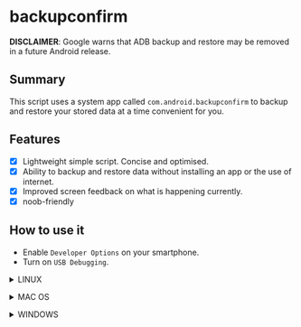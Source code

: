 # backupconfirm
**DISCLAIMER**: Google warns that ADB backup and restore may be removed in a future Android release.

## Summary
This script uses a system app called `com.android.backupconfirm` to backup and restore your stored data at a time convenient for you.

## Features
* [X] Lightweight simple script. Concise and optimised.
* [X] Ability to backup and restore data without installing an app or the use of internet.
* [X] Improved screen feedback on what is happening currently.
* [X] noob-friendly

## How to use it 
- Enable `Developer Options` on your smartphone.
- Turn on `USB Debugging`.
<p>
<details>
<summary>LINUX</summary>

- Install `Android platform tools` and *qpdf* on your PC :

Debian Base :
```bash
$ sudo apt install android-sdk-platform-tools qpdf
```
Arch-Linux Base :
```bash
$ sudo pacman -S android-tools qpdf
```
Fedora :
```bash
$ sudo yum install android-tools qpdf
```
- Use `adb backup -apk -shared -all -f <filepath>/backup.ab` to backup and `adb restore <filepath>/backup.ab` to restore.
</details>
</p>

<p>
<details>
<summary>MAC OS</summary>

- Install [Homebrew](https://brew.sh/)
- Install *Android platform tools* and *qpdf*
```bash
$ brew install android-platform-tools qpdf
```
- Use `adb backup -apk -shared -all -f <filepath>/backup.ab` to backup and `adb restore <filepath>/backup.ab` to restore.
</details>
</p>

<p>
<details>
<summary>WINDOWS</summary>


- Download [android platform tools](https://dl.google.com/android/repository/platform-tools-latest-windows.zip) and unzip it somewhere. [Add the folder to your PATH](https://www.architectryan.com/2018/03/17/add-to-the-path-on-windows-10/).
- [Install USB drivers of your device](https://developer.android.com/studio/run/oem-usb#Drivers)
- Check your device is detected :
```batch
 adb devices
```
- Go to the [release section](https://github.com/KelvinCrag/backupconfirm/releases) and download the lastest release.

- Put .bat in the same folder of installed adb if you don't have adb support everywhere in your PC. By default it is `c:/adb/platform-tools` et voilà !

```
batch backupconfirm.bat
```
</details>
</p>

 
